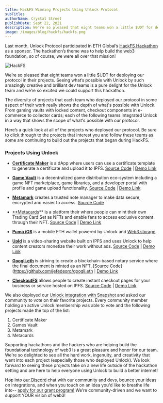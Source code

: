 ```yaml
---
title: HackFS Winning Projects Using Unlock Protocol
subTitle:
authorName: Crystal Street
publishDate: Sept 22, 2021
description: We’re so pleased that eight teams won a little $UDT for deploying our protocol in their projects. Seeing what’s possible with Unlock by such amazingly creative and brilliant dev teams is a pure delight for the Unlock team.
image: /images/blog/hackfs/hackfs.png
---
```


Last month, Unlock Protocol participated in ETH Global’s [HackFS Hackathon](https://fs.ethglobal.com/) as a sponsor. The hackathon’s theme was to help build the web3 foundation, so of course, we were all over that mission!

![HackFS](/images/blog/hackfs/hackfs.png)

We’re so pleased that eight teams won a little $UDT for deploying our protocol in their projects. Seeing what’s possible with Unlock by such amazingly creative and brilliant dev teams is a pure delight for the Unlock team and we’re so excited we could support this hackathon.

The diversity of projects that each team who deployed our protocol in some aspect of their work really shows the depth of what's possible with Unlock. From gaming vaults with locked content, checkout components in e-commerce to collector cards; each of the following teams integrated Unlock in a way that shows the scope of what's possible with our protocol.

Here’s a quick look at all of the projects who deployed our protocol. Be sure to click through to the projects that interest you and follow these teams as some are continuing to build out the projects that began during HackFS.

### Projects Using Unlock

- [**Certificate Maker**](https://showcase.ethglobal.co/hackfs2021/certificate-maker-nft) is a dApp where users can use a certificate template to generate a certificate and upload it to IPFS. [Source Code](https://github.com/ysongh/Certificate-Maker) | [Demo Link](https://certificatemarkernft.netlify.app/)

- [**Game Vault**](https://showcase.ethglobal.co/hackfs2021/games-vault) is a decentralized game distribution eco-system including a game NFT marketplace, game libraries, and a developer portal with profile and game upload functionality. [Source Code](https://github.com/afk-mario/gamesvault) | [Demo Link](https://gamesvault.on.fleek.co/)

- [**Metamark**](https://showcase.ethglobal.co/hackfs2021/metamark) creates a trusted note manager to make data secure, encrypted and easier to access. [Source Code](https://github.com/arifDannyHermawan/metamark)

- [\*\*Metacards](https://showcase.ethglobal.co/hackfs2021/metacards-v2)\*\* is a platform their where people can mint their own Trading Card Set as NFTs and enable fans to access exclusive content through their NFT. [Source Code](https://github.com/kliyer-ai/metacards-hackfs) | [Demo Link](https://trymetacards.com/)

- [**Puma iOS**](https://showcase.ethglobal.co/hackfs2021/puma-ios-eth-unlock-web3-storage-preview) is a mobile ETH wallet powered by Unlock and [Web3.storage](http://web3.storage/).

- [**Upld**](https://showcase.ethglobal.co/hackfs2021/upld) is a video-sharing website built on IPFS and uses Unlock to help content creators monetize their work without ads. [Source Code](https://github.com/sergioneo/upld-webapp) | [Demo Link](https://red-forest-8795.on.fleek.co/#/v/QmNnJUUFG6J2afeCqofGKCfpEcUJ5uB3yvsdFyxGpv7Yq8)

- [**Googli.eth**](https://showcase.ethglobal.co/hackfs2021/googli-eth) is striving to create a blockchain-based notary service where the final document is minted as an NFT. [Source Code](https://github.com/jefedeoro/googli.eth | [Demo Link](https://googli.eth.link)

- [**CheckoutFS**](https://showcase.ethglobal.co/hackfs2021/checkoutfs) allows people to create instant checkout pages for your business or service hosted on IPFS. [Source Code](https://github.com/cbonoz/hackfs21) | [Demo Link](https://www.youtube.com/watch?v=TPREubF3XpY&feature=youtu.be)

We also deployed our [Unlock integration with Snapshot](https://snapshot.org/#/unlock-community.eth/proposal/QmNUshHjfXfopBaMdrQiwk2eVZB1ow2ULM6ZfCXZhzYa61) and asked our community to vote on their favorite projects. Every community member holding an active Unlock membership was able to vote and the following projects made the top of the list:

1. Certificate Maker
2. Games Vault
3. Metamark
4. Metacards

Supporting hackathons and the hackers who are helping build the foundational technology of web3 is a great pleasure and honor for our team. We're so delighted to see all the hard work, ingenuity, and creativity that went into each project (especially those who deployed Unlock). We look forward to seeing these projects take on a new life outside of the hackathon setting and are here to help everyone using Unlock to build a better internet!

Hop into [our Discord](https://discord.gg/Ah6ZEJyTDp) chat with our community and devs, bounce your ideas on integrations, and when you touch on an idea you'd like to breathe life into-- [apply for our grant program!](https://share.hsforms.com/1gAdLgNOESNCWJ9bJxCUAMwbvg22) We're community-driven and we want to support YOUR vision of web3!
